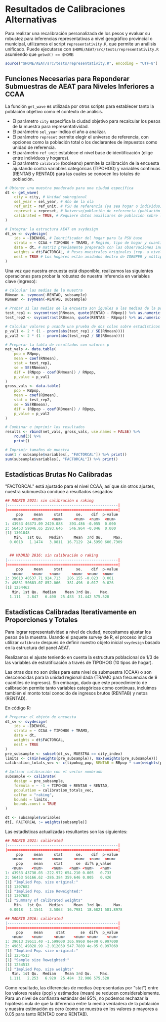 
# Resultados de Calibraciones Alternativas

Para realizar una recalibración personalizada de los pesos y evaluar su robustez para inferencias representativas a nivel geográfico provincial o municipal, utilizamos el script `representativity.R`, que permite un análisis unificado. Puede ejecutarse con `$HOME/AEAT/src/tests/representativity.R` asumiendo que `getwd() == $HOME`:

```r
source("$HOME/AEAT/src/tests/representativity.R", encoding = "UTF-8")
```

## Funciones Necesarias para Reponderar Submuestras de AEAT para Niveles Inferiores a CCAA

La función `get_wave` es utilizada por otros scripts para establecer tanto la población objetivo como el contexto de análisis.

- El parámetro `city` especifica la ciudad objetivo para recalcular los pesos de la muestra para representatividad.
- El parámetro `sel_year` indica el año a analizar.
- El parámetro `represet` permite elegir el universo de referencia, con opciones como la población total o los declarantes de impuestos como unidad de referencia.
- El parámetro `ref_unit` establece el nivel base de identificación (elige entre individuos y hogares).
- El parámetro `calibrate` (booleano) permite la calibración de la encuesta ajustando contra variables categóricas (TIPOHOG) y variables continuas (RENTAB y RENTAD) para las cuales se conocen los totales de población.

```r
# Obtener una muestra ponderada para una ciudad específica
dt <- get_wave(
    city = city, # Unidad subregional
    sel_year = sel_year, # Año de la ola
    ref_unit = ref_unit, # PSU de referencia (ya sea hogar o individuo)
    represet = represet, # Universo/población de referencia (población total o contribuyentes)
    calibrated = TRUE, # Requiere datos auxiliares de población sobre la media de RENTAD para la ciudad elegida
)

# Integrar la estructura AEAT en svydesign
dt_sv <- svydesign(
    ids = ~IDENHOG, # Identificador del hogar para la PSU base
    strata = ~ CCAA + TIPOHOG + TRAMO, # Región, tipo de hogar y cuantil de ingresos
    data = dt, # matriz previamente preparada con las observaciones individuales de las variables de interes
    weights = dt$FACTORCAL, # Pesos muestrales originales (rep. a nivel CCAA)
    nest = TRUE # Los hogares están anidados dentro de IDENPER y múltiples REFCAT
)
```

Una vez que nuestra encuesta está disponible, realizamos las siguientes operaciones para probar la robustez de nuestra inferencia en variables clave (ingreso):

```r
# Calcular las medias de la muestra
RNmean <- svymean(~RENTAD, subsample)
RBmean <- svymean(~RENTAB, subsample)

# Probar si las medias de la encuesta son iguales a las medias de la población
test_rep1 <- svycontrast(RNmean, quote(RENTAD - RNpop)) %>% as.numeric()
test_rep2 <- svycontrast(RBmean, quote(RENTAB - RBpop)) %>% as.numeric()

# Calcular valores p usando una prueba de dos colas sobre estadísticos t
p_val1 <- 2 * (1 - pnorm(abs(test_rep1 / SE(RNmean))))
p_val2 <- 2 * (1 - pnorm(abs(test_rep2 / SE(RBmean))))

# Preparar la tabla de resultados con valores p
net_vals <- data.table(
    pop = RNpop,
    mean = coef(RNmean),
    stat = test_rep1,
    se = SE(RNmean),
    dif = (RNpop - coef(RNmean)) / RNpop,
    p_value = p_val1
)
gross_vals <- data.table(
    pop = RBpop,
    mean = coef(RBmean),
    stat = test_rep2,
    se = SE(RBmean),
    dif = (RBpop - coef(RBmean)) / RBpop,
    p_value = p_val2
)

# Combinar e imprimir los resultados
results <- rbind(net_vals, gross_vals, use.names = FALSE) %>%
    round(3) %>%
    print()

# Imprimir tamaños de muestra
sum(1 / subsample$variables[, "FACTORCAL"]) %>% print()
sum(subsample$variables[, "FACTORCAL"]) %>% print()
```

## Estadísticas Brutas No Calibradas

"FACTORCAL" está ajustado para el nivel CCAA, así que sin otros ajustes, nuestra submuestra conduce a resultados sesgados:

```r
## MADRID 2021: sin calibración o raking
|--------------------------------------------------|
|==================================================|
     pop     mean     stat      se.    dif  p-value
   <num>    <num>    <num>     <num>  <num>  <num>
1: 43953 46373.09 2420.088   393.486 -0.055  0.000
2: 56453 59046.65 2593.646   546.964 -0.046  0.000
[1] 1301048
    Min.  1st Qu.   Median     Mean  3rd Qu.     Max.
  0.0018   1.1474   3.8811  16.7129  24.5950 600.7309


  ## MADRID 2016: sin calibración o raking
|--------------------------------------------------|
|==================================================|
     pop     mean     stat      se.    dif  p-value
   <num>    <num>   <num>     <num>  <num>  <num>
1: 39613 40537.71 924.713   286.155 -0.023  0.001
2: 49831 50683.07 852.066   381.496 -0.017  0.026
[1] 1254462
   Min. 1st Qu.  Median    Mean 3rd Qu.    Max.
  1.111   2.847   6.400  25.483  31.442 575.520
```

## Estadísticas Calibradas Iterativamente en Proporciones y Totales

Para lograr representatividad a nivel de ciudad, necesitamos ajustar los pesos de la muestra. Usando el paquete survey de R, el proceso implica utilizar `calibrate` después de definir nuestro objeto inicial `svydesign` basado en la estructura del panel AEAT.

Realizamos el ajuste teniendo en cuenta la estructura poblacional de 1/3 de las variables de estratificación a través de TIPOHOG (10 tipos de hogar).

Las otras dos no son útiles para este nivel de submuestra (CCAA) o son desconocidas para la unidad regional dada (TRAMO para frecuencias de 9 cuantiles de ingresos). Sin embargo, dado que este procedimiento de calibración permite tanto variables categóricas como continuas, incluimos también el monto total conocido de ingresos brutos (RENTAB) y netos (RENTAD).

En código R:

```r
# Preparar el objeto de encuesta
dt_sv <- svydesign(
    ids = ~IDENHOG,
    strata = ~ CCAA + TIPOHOG + TRAMO,
    data = dt,
    weights = dt$FACTORCAL,
    nest = TRUE
)
pre_subsample <- subset(dt_sv, MUESTRA == city_index)
limits <- c(min(weights(pre_subsample)), max(weights(pre_subsample)))
calibration_totals_vec <- c(tipohog_pop, RENTAB = RBpop * sum(weights(pre_subsample)), RENTAD = RNpop * sum(weights(pre_subsample)))

# Aplicar calibración con el vector nombrado
subsample <- calibrate(
    design = pre_subsample,
    formula = ~ -1 + TIPOHOG + RENTAB + RENTAD,
    population = calibration_totals_vec,
    calfun = "raking",
    bounds = limits,
    bounds.const = TRUE
)

dt <- subsample$variables
dt[, FACTORCAL := weights(subsample)]
```

Las estadísticas actualizadas resultantes son las siguientes:

```r
## MADRID 2021: calibrated
|--------------------------------------------------|
|==================================================|
     pop     mean     stat      se.    dif  p-value
   <num>    <num>    <num>     <num>  <num>  <num>
     pop     mean     stat      se  dif% p_value
   <num>    <num>    <num>   <num> <num>   <num>
1: 43953 43730.03 -222.972 654.210 0.005   0.733
2: 56453 56166.62 -286.384 359.646 0.005   0.426
[1] "Implied Pop. size original:"
[1] 1307682
[1] "Implied Pop. size Reweighted:"
[1] 1307682
[1] "Summary of calibrated weights"
    Min.  1st Qu.   Median     Mean  3rd Qu.     Max.
  0.0018   1.1541   3.5063  16.7981  18.6821 581.8978

## MADRID 2016: calibrated
|--------------------------------------------------|
|==================================================|
     pop     mean      stat       se  dif%  p_value
   <num>    <num>     <num>    <num> <num>    <num>
1: 39613 39611.40 -1.599000 365.9960 0e+00 0.997000
2: 49831 49828.99 -2.012039 547.7889 4e-05 0.997069
[1] "Implied Pop. size original:"
[1] 1254513
[1] "Sample size Reweighted:"
[1] 1254513
[1] "Implied Pop. size weights"
   Min. 1st Qu.  Median    Mean 3rd Qu.    Max.
  1.111   2.253   6.920  25.484  32.906 575.520
```

Como resultado, las diferencias de medias (representadas por "stat") entre los valores reales (pop) y estimados (mean) se reducen considerablemente. Para un nivel de confianza estándar del 95%, no podemos rechazar la hipótesis nula de que la diferencia entre la media verdadera de la población y nuestra estimación es cero (como se muestra en los valores p mayores a 0.05 para tanto RENTAD como RENTAB).
